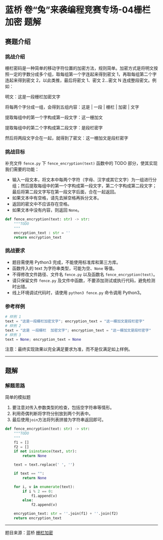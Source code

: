 # 蓝桥 卷“兔”来袭编程竞赛专场-04栅栏加密 题解

## 赛题介绍

### 挑战介绍

栅栏密码是一种简单的移动字符位置的加密方法，规则简单。加密方式是将明文按照一定的字数分成多个组，取每组第一个字连起来得到密文 1，再取每组第二个字连起来得到密文 2，以此类推，最后将密文 1、密文 2...密文 N 连成整段密文。例如：

明文：这是一段栅栏加密文字

将每两个字分成一组，会得到五组内容：这是 | 一段 | 栅栏 | 加密 | 文字

提取每组中的第一个字构成第一段文字：这一栅加文

提取每组中的第二个字构成第二段文字：是段栏密字

然后将两段文字合在一起，就得到了密文：这一栅加文是段栏密字

### 挑战目标

补充文件 `fence.py` 下 `fence_encryption(text)` 函数中的 TODO 部分，使其实现我们需要的功能：

- 输入一段文本，将文本中每两个字符（字母、汉字或其它文字）为一组进行分组；然后提取每组中的第一个字构成第一段文字，第二个字构成第二段文字；最后将第二段文字写在第一段文字后面，合在一起返回。
- 如果文本中有空格，请先去掉空格再拆分文本。
- 返回的密文中不应该存在空格。
- 如果文本中没有内容，则返回 `None`。

```python
def fence_encryption(text: str) -> str:
    """TODO
    """
    encryption_text : str = ''
    return encryption_text
```

### 挑战要求

- 题目需使用 Python3 完成，不能使用标准库和第三方库。
- 函数传入的 text 为字符串类型，可能为空、`None` 等值。
- 不得修改文件路径、文件名 `fence.py` 以及函数名 `fence_encryption(text)`。
- 请只保留文件 `fence.py` 及文件中函数，不要添加测试或执行代码，避免检测时出错。
- 线上环境调试代码时，请使用 `python3 fence.py` 命令调用 Python3。

### 参考样例

```python
# 样例 1
text = "这是一段栅栏加密文字"; encryption_text = "这一栅加文是段栏密字"
# 样例 2
text = "这是 一段栅栏  加密文字"; encryption_text = "这一栅加文是段栏密字"
# 样例 3
text = None; encryption_text = None
```

注意：最终实现效果以完全满足要求为准，而不是仅满足如上样例。

---

## 题解

### 解题思路

简单的模拟题

1. 要注意对传入参数类型的检查，包括空字符串等情形。
2. 利用奇偶判断将字符分别放到两个列表中。
3. 最后使用`join`方法将列表拼接为字符串返回即可。

```python
def fence_encryption(text: str) -> str:
    """TODO
    """
    f1 = []
    f2 = []
    if not isinstance(text, str):
        return None

    text = text.replace(' ', '')

    if text == "":
        return None

    for i, v in enumerate(text):
        if i % 2 == 0:
            f1.append(v)
        else:
            f2.append(v)

    encryption_text: str = ''.join(f1) + ''.join(f2)
    return encryption_text
```

---
题目来源：蓝桥 [栅栏加密](https://www.lanqiao.cn/problems/2398/learning/?contest_id=83)

